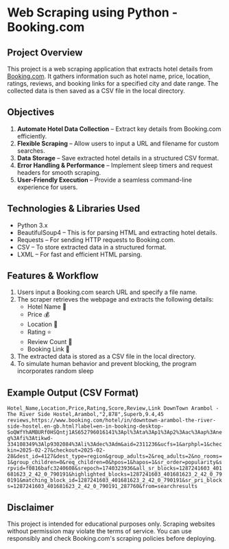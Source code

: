 # Web Scraping using Python - Booking.com
## Project Overview
This project is a web scraping application that extracts hotel details from [Booking.com](https://www.booking.com/index.en-gb.html?label=gen173nr-1BCAEoggI46AdIM1gEaGyIAQGYAQm4ARfIAQzYAQHoAQGIAgGoAgO4AtbN770GwAIB0gIkOGE5ZTJkOWQtNmNmZi00N2M3LThmYzktMWU5NTk3YzY2Zjk22AIF4AIB&sid=3d09adecee66e77e25fa12ed8bf3511c&aid=304142). It gathers information such as hotel name, price, location, ratings, reviews, and booking links for a specified city and date range. The collected data is then saved as a CSV file in the local directory.
## Objectives
1. **Automate Hotel Data Collection** – Extract key details from Booking.com efficiently.
2. **Flexible Scraping** – Allow users to input a URL and filename for custom searches.
3. **Data Storage** – Save extracted hotel details in a structured CSV format.
4. **Error Handling & Performance** – Implement sleep timers and request headers for smooth scraping.
5. **User-Friendly Execution** – Provide a seamless command-line experience for users.
## Technologies & Libraries Used
- Python 3.x
- BeautifulSoup4 – This is for parsing HTML and extracting hotel details.
- Requests – For sending HTTP requests to Booking.com.
- CSV – To store extracted data in a structured format.
- LXML – For fast and efficient HTML parsing.
## Features & Workflow
1. Users input a Booking.com search URL and specify a file name.
2. The scraper retrieves the webpage and extracts the following details:
   - Hotel Name 🏨
   - Price 💰
   - Location 📍
   - Rating ⭐
   - Review Count 📝
   - Booking Link 🔗
3. The extracted data is stored as a CSV file in the local directory.
4. To simulate human behavior and prevent blocking, the program incorporates random sleep
## Example Output (CSV Format)
`Hotel_Name,Location,Price,Rating,Score,Review,Link
DownTown Arambol - The River Side Hostel,Arambol,"2,878",Superb,9.4,45 reviews,https://www.booking.com/hotel/in/downtown-arambol-the-river-side-hostel.en-gb.html?label=en-in-booking-desktop-SoQWfYhAMBURf0HSQntj1AS652796016141%3Apl%3Ata%3Ap1%3Ap2%3Aac%3Aap%3Aneg%3Afi%3Atikwd-334108349%3Alp9302084%3Ali%3Adec%3Adm&aid=2311236&ucfs=1&arphpl=1&checkin=2025-02-27&checkout=2025-02-28&dest_id=4127&dest_type=region&group_adults=2&req_adults=2&no_rooms=1&group_children=0&req_children=0&hpos=1&hapos=1&sr_order=popularity&srpvid=f0816bafc3240608&srepoch=1740323936&all_sr_blocks=1287241603_401681623_2_42_0_790191&highlighted_blocks=1287241603_401681623_2_42_0_790191&matching_block_id=1287241603_401681623_2_42_0_790191&sr_pri_blocks=1287241603_401681623_2_42_0_790191_287760&from=searchresults`


## Disclaimer
This project is intended for educational purposes only. Scraping websites without permission may violate the terms of service. You can use responsibly and check Booking.com's scraping policies before deploying.
